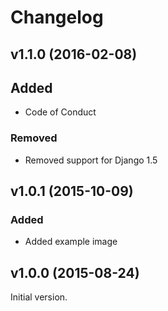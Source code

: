 # Changelog

<!---
Boilerplate:

## vX.X.X (YYYY-MM-DD)

### Added

### Deprecated

### Removed

### Fixed

### Security
-->

## v1.1.0 (2016-02-08)

## Added

- Code of Conduct

### Removed

- Removed support for Django 1.5

## v1.0.1 (2015-10-09)

### Added

- Added example image

## v1.0.0 (2015-08-24)

Initial version.
